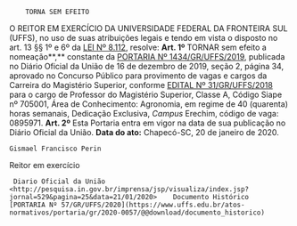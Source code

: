         TORNA SEM EFEITO  

 O REITOR EM EXERCÍCIO DA UNIVERSIDADE FEDERAL DA FRONTEIRA SUL (UFFS), no uso de suas atribuições legais e tendo em vista o disposto no art. 13 §§ 1º e 6º da [LEI Nº 8.112](http://www.planalto.gov.br/ccivil_03/LEIS/L8112cons.htm), resolve:   **Art. 1º**  TORNAR sem efeito a nomeação**,**  constante da [PORTARIA Nº 1434/GR/UFFS/2019](https://www.uffs.edu.br/atos-normativos/portaria/gr/2019-1434), publicada no Diário Oficial da União de 16 de dezembro de 2019, seção 2, página 34, aprovado no Concurso Público para provimento de vagas e cargos da Carreira do Magistério Superior, conforme [EDITAL Nº 31/GR/UFFS/2018](https://www.uffs.edu.br/atos-normativos/edital/gr/2018-0031) para o cargo de Professor do Magistério Superior, Classe A, Código Siape nº 705001, Área de Conhecimento: Agronomia, em regime de 40 (quarenta) horas semanais, Dedicação Exclusiva, *Campus*  Erechim, código de vaga: 0895971.   **Art. 2º**  Esta Portaria entra em vigor na data de sua publicação no Diário Oficial da União.        **Data do ato:** Chapecó-SC, 20 de janeiro de 2020.   
 

    Gismael Francisco Perin   
 Reitor em exercício 

     Diario Oficial da União <http://pesquisa.in.gov.br/imprensa/jsp/visualiza/index.jsp?jornal=529&pagina=25&data=21/01/2020>    Documento Histórico  [PORTARIA Nº 57/GR/UFFS/2020](https://www.uffs.edu.br/atos-normativos/portaria/gr/2020-0057/@@download/documento_historico)     
      